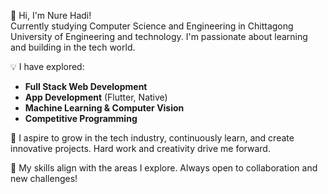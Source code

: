 👋 Hi, I'm Nure Hadi!  
Currently studying Computer Science and Engineering in Chittagong University of Engineering and technology.
I'm passionate about learning and building in the tech world.  

💡 I have explored:  
- **Full Stack Web Development**  
- **App Development** (Flutter, Native)  
- **Machine Learning & Computer Vision**  
- **Competitive Programming**  

🚀 I aspire to grow in the tech industry, continuously learn, and create innovative projects. Hard work and creativity drive me forward.  

🔧 My skills align with the areas I explore. Always open to collaboration and new challenges!  
